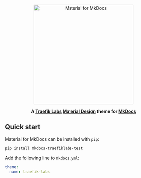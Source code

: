 <p align="center">
  <a href="https://squidfunk.github.io/mkdocs-material/">
    <img src="https://raw.githubusercontent.com/squidfunk/mkdocs-material/master/.github/assets/logo.png" width="320" alt="Material for MkDocs">
  </a>
</p>

<p align="center">
  <strong>
    A 
    <a href="https://traefik.io/">Traefik Labs</a> 
    <a href="https://material.io/">Material Design</a> 
    theme for 
    <a href="https://www.mkdocs.org/">MkDocs</a>
  </strong>
</p>

## Quick start

Material for MkDocs can be installed with `pip`:

``` sh
pip install mkdocs-traefiklabs-test
```

Add the following line to `mkdocs.yml`:

``` yaml
theme:
  name: traefik-labs
```